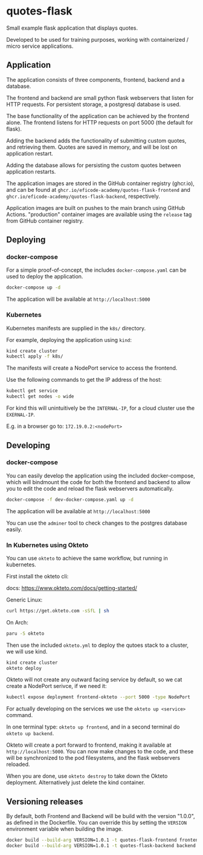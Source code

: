 # quotes-flask

Small example flask application that displays quotes.

Developed to be used for training purposes, working with containerized / micro service applications.

## Application

The application consists of three components, frontend, backend and a database.

The frontend and backend are small python flask webservers that listen for HTTP requests.
For persistent storage, a postgresql database is used.

The base functionality of the application can be achieved by the frontend alone. The frontend listens for HTTP requests on port 5000 (the default for flask).

Adding the backend adds the functionality of submitting custom quotes, and retrieving them. Quotes are saved in memory, and will be lost on application restart.

Adding the database allows for persisting the custom quotes between application restarts.

The application images are stored in the GitHub container registry (ghcr.io), and can be found at `ghcr.io/eficode-academy/quotes-flask-frontend` and `ghcr.io/eficode-academy/quotes-flask-backend`, respectively.

Application images are built on pushes to the main branch using GitHub Actions.
"production" container images are available using the `release` tag from GitHub container registry.

## Deploying

### docker-compose

For a simple proof-of-concept, the includes `docker-compose.yaml` can be used to deploy the application.

```sh
docker-compose up -d
```

The application will be available at `http://localhost:5000`

### Kubernetes

Kubernetes manifests are supplied in the `k8s/` directory.

For example, deploying the application using `kind`:

```sh
kind create cluster
kubectl apply -f k8s/
```

The manifests will create a NodePort service to access the frontend.

Use the following commands to get the IP address of the host:

```sh
kubectl get service
kubectl get nodes -o wide
```

For kind this will unintuitively be the `INTERNAL-IP`, for a cloud cluster use the `EXERNAL-IP`.

E.g. in a browser go to: `172.19.0.2:<nodePort>`

## Developing

### docker-compose

You can easily develop the application using the included docker-compose, which will bindmount the code for both the frontend and backend to allow you to edit the code and reload the flask webservers automatically.

```sh
docker-compose -f dev-docker-compose.yaml up -d
```

The application will be available at `http://localhost:5000`

You can use the `adminer` tool to check changes to the postgres database easily.

### In Kubernetes using Okteto

You can use `okteto` to achieve the same workflow, but running in kubernetes.

First install the okteto cli:

docs: https://www.okteto.com/docs/getting-started/

Generic Linux:

```sh
curl https://get.okteto.com -sSfL | sh
```

On Arch:

```sh
paru -S okteto
```

Then use the included `okteto.yml` to deploy the qutoes stack to a cluster, we will use kind.

```sh
kind create cluster
okteto deploy
```

Okteto will not create any outward facing service by default, so we cat create a NodePort serivce, if we need it:

```sh
kubectl expose deployment frontend-okteto --port 5000 -type NodePort
```

For actually developing on the services we use the `okteto up <service>` command.

In one terminal type: `okteto up frontend`, and in a second terminal do `okteto up backend`.

Okteto will create a port forward to frontend, making it available at `http://localhost:5000`.
You can now make changes to the code, and these will be synchronized to the pod filesystems, and the flask webservers reloaded.

When you are done, use `okteto destroy` to take down the Okteto deployment.
Alternatively just delete the kind container.


## Versioning releases

By default, both Frontend and Backend will be build with the version "1.0.0", as defined in the Dockerfile.
You can override this by setting the `VERSION` environment variable when building the image.

```sh
docker build --build-arg VERSION=1.0.1 -t quotes-flask-frontend frontend
docker build --build-arg VERSION=1.0.1 -t quotes-flask-backend backend
```